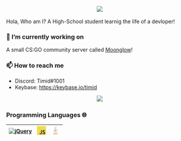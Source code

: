 <p align="center">
  <a href="https://github.com/DenverCoder1/readme-typing-svg"><img src="https://readme-typing-svg.herokuapp.com?lines=Computer+Technican+StudentCompetitive+Programmer;Always%20learning%20new%20things&center=true&width=500&height=50"></a>
</p>

Hola, Who am I? A High-School student learnig the life of a devloper!

### 🦅 I’m currently working on

A small CS:GO community server called [Moonglow](https://discord.com/invite/Y9t9tA3)!

### 📫 How to reach me

- Discord: Timid#1001 
- Keybase: https://keybase.io/timid

<div align="center">
  <a href="https://open.spotify.com/user/c8upk3m2ylzlu4mndwhd0u9og">
    <img src="https://readme-spotify-tingz.vercel.app/api/now-playing">
  </a>
</div>

### Programming Languages 🌐

| [<img src="https://dreae.gallerycdn.vsassets.io/extensions/dreae/sourcepawn-vscode/0.1.4/1515276846898/Microsoft.VisualStudio.Services.Icons.Default" alt="jQuery" width="24">](https://sourcemod.net/) | [<img src="https://raw.githubusercontent.com/github/explore/80688e429a7d4ef2fca1e82350fe8e3517d3494d/topics/javascript/javascript.png" alt="JavaScript" width="24">](https://www.javascript.com/) | [<img src="https://raw.githubusercontent.com/github/explore/80688e429a7d4ef2fca1e82350fe8e3517d3494d/topics/java/java.png" alt="Java" width="24">](https://java.com/en/)
|---|---|---|
